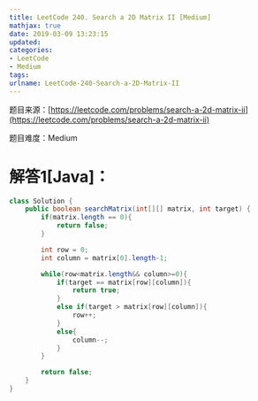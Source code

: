 ```yaml
---
title: LeetCode 240. Search a 2D Matrix II [Medium]
mathjax: true
date: 2019-03-09 13:23:15
updated:
categories:
- LeetCode
- Medium
tags:
urlname: LeetCode-240-Search-a-2D-Matrix-II
---
```




<!-- more -->

题目来源：[https://leetcode.com/problems/search-a-2d-matrix-ii](https://leetcode.com/problems/search-a-2d-matrix-ii)

题目难度：Medium



# 解答1[Java]：

```java
class Solution {
    public boolean searchMatrix(int[][] matrix, int target) {
        if(matrix.length == 0){
            return false;
        }

        int row = 0;
        int column = matrix[0].length-1;

        while(row<matrix.length&& column>=0){
            if(target == matrix[row][column]){
                return true;
            }
            else if(target > matrix[row][column]){
                row++;
            }
            else{
                column--;
            }
        }

        return false;
    }
}
```

